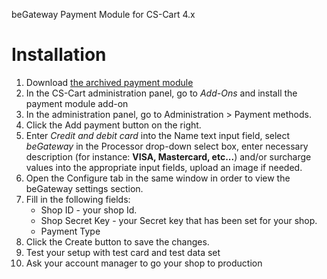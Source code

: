 beGateway Payment Module for CS-Cart 4.x

Installation
============

1. Download [the archived payment module](https://github.com/begateway/cs-cart-4.x-payment-module/raw/master/cs-cart-4-payment-module.zip)
2. In the CS-Cart administration panel, go to _Add-Ons_
   and install the payment module add-on
3. In the administration panel, go to Administration > Payment methods.
4. Click the Add payment button on the right.
5. Enter _Credit and debit card_ into the Name text input field, select _beGateway_ in the Processor drop-down select box, enter necessary description (for instance: __VISA, Mastercard, etc...__) and/or surcharge values into the appropriate input fields, upload an image if needed.
6. Open the Configure tab in the same window in order to view the beGateway settings section.
7. Fill in the following fields:
     * Shop ID - your shop Id.
     * Shop Secret Key - your Secret key that has been set for your shop.
     * Payment Type
8. Click the Create button to save the changes.
9. Test your setup with test card and test data set
10. Ask your account manager to go your shop to production
